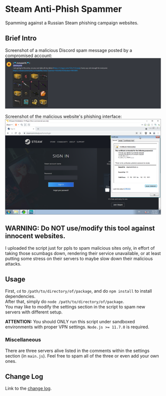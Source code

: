 # Steam Anti-Phish Spammer
Spamming against a Russian Steam phishing campaign websites.

## Brief Intro
Screenshot of a malicious Discord spam message posted by a compromised account:
![Discord spam](screenshots/img01.png)

Screenshot of the malicious website's phishing interface:
![Discord spam](screenshots/img02.png)

## WARNING: Do NOT use/modify this tool against innocent websites.
I uploaded the script just for ppls to spam malicious sites only, in effort of taking those scumbags down, rendering their service unavailable, or at least putting some stress on their servers to maybe slow down their malicious attacks.

## Usage
First, `cd` to `/path/to/directory/of/package`, and do `npm install` to install dependencies.  
After that, simply do `node /path/to/directory/of/package`.  
You may like to modify the settings section in the script to spam new servers with different setup.
  
**ATTENTION:** You should ONLY run this script under sandboxed environments with proper VPN settings. `Node.js >= 11.7.0` is required.  
  
### Miscellaneous
There are three servers alive listed in the comments within the settings section (in `main.js`). Feel free to spam all of the three or even add your own ones.  
  
## Change Log
Link to the [change log](changelog.md).  
